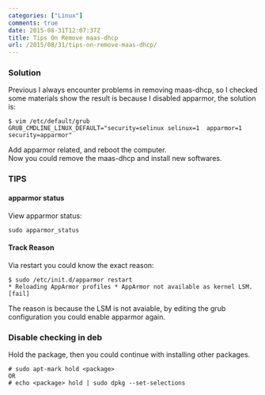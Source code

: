 ```yaml
---
categories: ["Linux"]
comments: true
date: 2015-08-31T12:07:37Z
title: Tips On Remove maas-dhcp
url: /2015/08/31/tips-on-remove-maas-dhcp/
---
```


### Solution
Previous I always encounter problems in removing maas-dhcp, so I checked some materials
show the result is because I disabled apparmor, the solution is:    

```
$ vim /etc/default/grub
GRUB_CMDLINE_LINUX_DEFAULT="security=selinux selinux=1  apparmor=1 security=apparmor"
```
Add apparmor related, and reboot the computer.    
Now you could remove the maas-dhcp and install new softwares.   

### TIPS
#### apparmor status
View apparmor status:    

```
sudo apparmor_status
```
#### Track Reason
Via restart you could know the exact reason:   

```
$ sudo /etc/init.d/apparmor restart
* Reloading AppArmor profiles * AppArmor not available as kernel LSM.
[fail]
```
The reason is because the LSM is not avaiable, by editing the grub configuration you
could enable apparmor again.   

### Disable checking in deb
Hold the package, then you could continue with installing other packages.   

```
# sudo apt-mark hold <package>
OR
# echo <package> hold | sudo dpkg --set-selections
```


